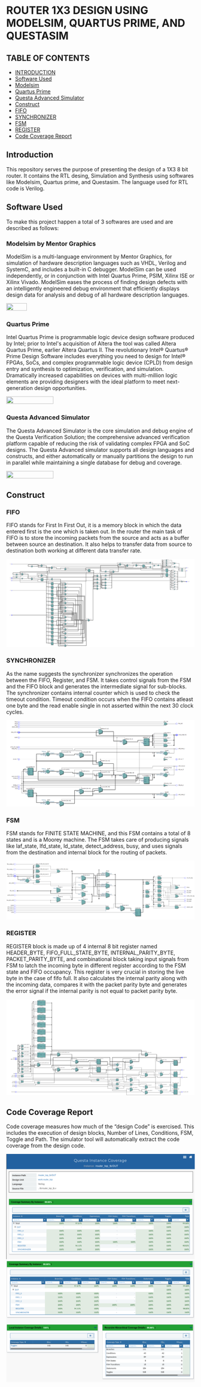 # ROUTER 1X3 DESIGN USING MODELSIM, QUARTUS PRIME, AND QUESTASIM

## TABLE OF CONTENTS
* [INTRODUCTION](https://github.com/kripanshukumar/ROUTER_1X3#introduction)
* [Software Used](https://github.com/kripanshukumar/ROUTER_1X3#software-used)
* [Modelsim](https://github.com/kripanshukumar/ROUTER_1X3#modelsim-by-mentor-graphics)
* [Quartus Prime](https://github.com/kripanshukumar/ROUTER_1X3#quartus-prime)
* [Questa Advanced Simulator](https://github.com/kripanshukumar/ROUTER_1X3#questa-advanced-simulator)
* [Construct](https://github.com/kripanshukumar/ROUTER_1X3#construct)
* [FIFO](https://github.com/kripanshukumar/ROUTER_1X3#fifo)
* [SYNCHRONIZER](https://github.com/kripanshukumar/ROUTER_1X3#synchronizer)
* [FSM](https://github.com/kripanshukumar/ROUTER_1X3#fsm)
* [REGISTER](https://github.com/kripanshukumar/ROUTER_1X3#register)
* [Code Coverage Report](https://github.com/kripanshukumar/ROUTER_1X3#code-coverage-report)

## Introduction
This repository serves the purpose of presenting the design of a 1X3 8 bit router. It contains the RTL desing, Simulation and Synthesis using softwares like Modelsim, Quartus prime, and Questasim. The language used for RTL code is Verilog.

## Software Used
To make this project happen a total of 3 softwares are used and are described as follows:

### Modelsim by Mentor Graphics
ModelSim is a multi-language environment by Mentor Graphics, for simulation of hardware description languages such as VHDL, Verilog and SystemC, and includes a built-in C debugger. ModelSim can be used independently, or in conjunction with Intel Quartus Prime, PSIM, Xilinx ISE or Xilinx Vivado. ModelSim eases the process of finding design defects with an intelligently engineered debug environment that efficiently displays design data for analysis and debug of all hardware description languages.

<img src="https://i.redd.it/6741k1f4jyz41.jpg" width=33% height=33%>

### Quartus Prime
Intel Quartus Prime is programmable logic device design software produced by Intel; prior to Intel's acquisition of Altera the tool was called Altera Quartus Prime, earlier Altera Quartus II. The revolutionary Intel® Quartus® Prime Design Software includes everything you need to design for Intel® FPGAs, SoCs, and complex programmable logic device (CPLD) from design entry and synthesis to optimization, verification, and simulation. Dramatically increased capabilities on devices with multi-million logic elements are providing designers with the ideal platform to meet next-generation design opportunities.

<img src="https://www.intel.com/content/dam/docs/us/en/683855/current/dql1496958792382.png" width=50% height=50%>

### Questa Advanced Simulator
The Questa Advanced Simulator is the core simulation and debug engine of the Questa Verification Solution; the comprehensive advanced verification platform capable of reducing the risk of validating complex FPGA and SoC designs. The Questa Advanced simulator supports all design languages and constructs, and either automatically or manually partitions the design to run in parallel while maintaining a single database for debug and coverage.

<img src="https://i.pinimg.com/474x/6f/09/b3/6f09b3cc8f50f47bb63754bc0b577c8b.jpg" width=50% height=50%>

## Construct
### FIFO
FIFO stands for First In First Out, it is a memory block in which the data entered first is the one which is taken out. In the router the main task of FIFO is to store the incoming packets from the source and acts as a buffer between source an destination. It also helps to transfer data from source to destination both working at different data transfer rate.

<img src="images/FIFO_SYNTHESIS/Screenshot%202022-05-16%20173621.png" width=100% height=100%>

### SYNCHRONIZER
As the name suggests the synchronizer synchronizes the operation between the FIFO, Register, and FSM. It takes control signals from the FSM and the FIFO block and generates the intermediate signal for sub-blocks. The synchronizer contains internal counter which is used to check the timeout condition. Timeout condition occurs when the FIFO contains atleast one byte and the read enable single in not asserted within the next 30 clock cycles.

<img src="images/SYNC_SYNTHESIS/Screenshot%202022-05-16%20174654.png" width=100% height=100%>

### FSM

FSM stands for FINITE STATE MACHINE, and this FSM contains a total of 8 states and is a Moorey machine. The FSM takes care of producing signals like laf_state, lfd_state, ld_state, detect_address, busy, and uses signals from the destination and internal block for the routing of packets.

<img src="images/FSM_SYNTHESIS/Screenshot%202022-05-16%20173917.png" width=100% height=100%>

### REGISTER

REGISTER block is made up of 4 internal 8 bit register named HEADER_BYTE, FIFO_FULL_STATE_BYTE, INTERNAL_PARITY_BYTE, PACKET_PARITY_BYTE, and combinational block taking input signals from FSM to latch the incoming byte in different register according to the FSM state and FIFO occupancy. This register is very crucial in storing the live byte in the case of fifo full. It also calculates the internal parity along with the incoming data, compares it with the packet parity byte and generates the error signal if the internal parity is not equal to packet parity byte.

<img src="images/REG_SYNTHESIS/Screenshot%202022-05-16%20174353.png" width=100% height=100%>


## Code Coverage Report
Code coverage measures how much of the “design Code” is exercised. This includes the execution of design blocks, Number of Lines, Conditions, FSM, Toggle and Path. The simulator tool will automatically extract the code coverage from the design code.

<img src="images/Code%20Coverage/Code%20Coverage%20Questasim.png" width=100% height=100%>

<img src="images/Code%20Coverage/Code%20Coverage%20Questasim%202.png" width=100% height=100%>
